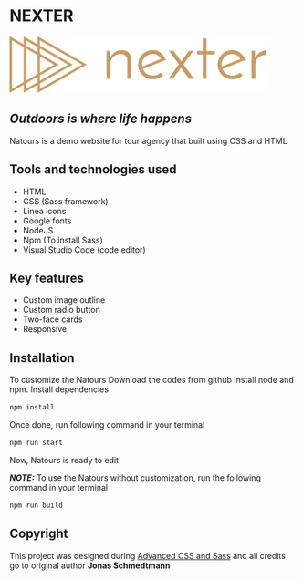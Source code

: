 # NEXTER

![Logo](img/logo.png)

## _Outdoors is where life happens_

Natours is a demo website for tour agency that built using CSS and HTML

## Tools and technologies used

- HTML
- CSS (Sass framework)
- Linea icons
- Google fonts
- NodeJS
- Npm (To install Sass)
- Visual Studio Code (code editor)

## Key features

- Custom image outline
- Custom radio button
- Two-face cards
- Responsive

## Installation

To customize the Natours Download the codes from github
Install node and npm.
Install dependencies

```sh
npm install
```

Once done, run following command in your terminal

```sh
npm run start
```

Now, Natours is ready to edit

**_NOTE:_** To use the Natours without customization, run the following command in your terminal

```sh
npm run build
```

## Copyright

This project was designed during [Advanced CSS and Sass](https://www.udemy.com/course/advanced-css-and-sass/) and all credits go to original author **Jonas Schmedtmann**
